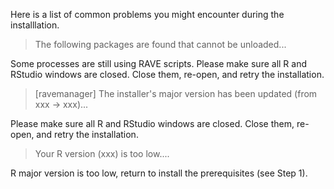Here is a list of common problems you might encounter during the installlation.

> The following packages are found that cannot be unloaded...

Some processes are still using RAVE scripts. Please make sure all R and RStudio windows are closed. Close them, re-open, and retry the installation.

> \[ravemanager\] The installer's major version has been updated (from xxx -\> xxx)...

Please make sure all R and RStudio windows are closed. Close them, re-open, and retry the installation.

> Your R version (xxx) is too low....

R major version is too low, return to install the prerequisites (see Step 1).
